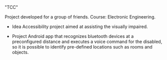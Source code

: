 "TCC"

Project developed for a group of friends.
Course: Electronic Engineering.

* Idea
Accessibility project aimed at assisting the visually impaired.

* Project
Android app that recognizes bluetooth devices at a preconfigured distance and executes a voice command for the disabled, so it is possible to identify pre-defined locations such as rooms and objects.